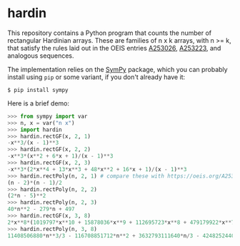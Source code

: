 # hardin

This repository contains a Python program that counts the number of
rectangular Hardinian arrays. These are families of n x k arrays, with
n >= k, that satisfy the rules laid out in the OEIS entries
[A253026](https://oeis.org/A253026), [A253223](https://oeis.org/A253223),
and analogous sequences.

The implementation relies on the [SymPy]() package, which you can
probably install using `pip` or some variant, if you don't already have
it:

```
$ pip install sympy
```

Here is a brief demo:

```python
>>> from sympy import var
>>> n, x = var("n x")
>>> import hardin
>>> hardin.rectGF(x, 2, 1)
-x**3/(x - 1)**3
>>> hardin.rectGF(x, 2, 2)
-x**3*(x**2 + 6*x + 1)/(x - 1)**3
>>> hardin.rectGF(x, 2, 3)
-x**3*(2*x**4 + 13*x**3 + 48*x**2 + 16*x + 1)/(x - 1)**3
>>> hardin.rectPoly(n, 2, 1) # compare these with https://oeis.org/A253223
(n - 2)*(n - 1)/2
>>> hardin.rectPoly(n, 2, 2)
(2*n - 5)**2
>>> hardin.rectPoly(n, 2, 3)
40*n**2 - 279*n + 497
>>> hardin.rectGF(x, 3, 8)
2*x**8*(1019797*x**10 + 15878036*x**9 + 112695723*x**8 + 479179922*x**7 + 1345053211*x**6 + 2574720204*x**5 + 3309668803*x**4 + 2622816901*x**3 + 852822279*x**2 + 92194141*x + 2457863)/(x - 1)**4
>>> hardin.rectPoly(n, 3, 8)
11408506880*n**3/3 - 116708851712*n**2 + 3632793111640*n/3 - 4248252440142
```
